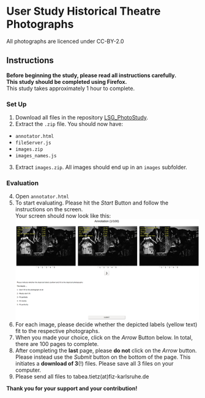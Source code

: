 # User Study Historical Theatre Photographs
All photographs are licenced under CC-BY-2.0

## Instructions
**Before beginning the study, please read all instructions carefully.**  
**This study should be completed using Firefox.**  
This study takes approximately 1 hour to complete. 

### Set Up 
1. Download all files in the repository [LSG_PhotoStudy](https://github.com/ISE-FIZKarlsruhe/LSG_PhotoStudy).
2. Extract the `.zip` file. You should now have:  
  * `annotator.html`  
  * `fileServer.js`  
  * `images.zip` 
  * `images_names.js`
3. Extract `images.zip`. All images should end up in an `images` subfolder. 

### Evaluation
4. Open `annotator.html`
5. To start evaluating. Please hit the _Start_ Button and follow the instructions on the screen.  
Your screen should now look like this:  
![screenshot](https://github.com/ISE-FIZKarlsruhe/LSG_PhotoStudy/blob/master/user%20study%20screen.png "User Study Screen")
6. For each image, please decide whether the depicted labels (yellow text) fit to the respective photographs. 
7. When you made your choice, click on the _Arrow_ Button below. In total, there are 100 pages to complete.
8. After completing the **last** page, please **do not** click on the _Arrow_ button. Please instead use the _Submit_ button on the bottom of the page. This initiates a **download of 3**(!) files. Please save all 3 files on your computer. 
9. Please send all files to tabea.tietz(at)fiz-karlsruhe.de

**Thank you for your support and your contribution!**
